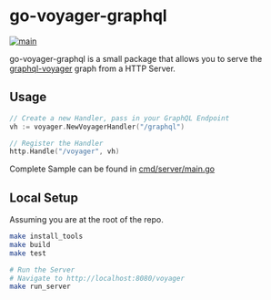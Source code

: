 # go-voyager-graphql

[![main](https://github.com/kiran94/graphql-voyager-go/actions/workflows/main.yml/badge.svg)](https://github.com/kiran94/graphql-voyager-go/actions/workflows/main.yml)

go-voyager-graphql is a small package that allows you to serve the [graphql-voyager](https://github.com/IvanGoncharov/graphql-voyager) graph from a HTTP Server.

## Usage 

```go
// Create a new Handler, pass in your GraphQL Endpoint
vh := voyager.NewVoyagerHandler("/graphql")

// Register the Handler
http.Handle("/voyager", vh)
```

Complete Sample can be found in [cmd/server/main.go](./cmd/server/main.go)

## Local Setup 

Assuming you are at the root of the repo.

```bash
make install_tools
make build
make test

# Run the Server 
# Navigate to http://localhost:8080/voyager
make run_server
```

